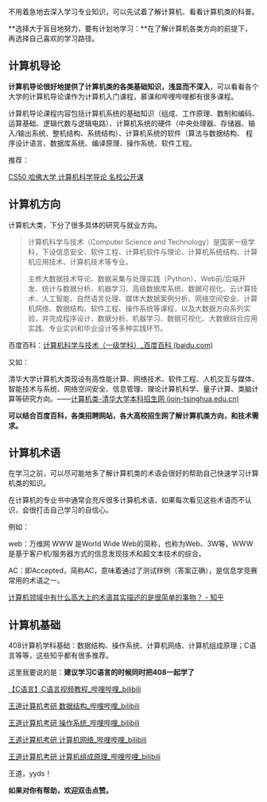 不用着急地去深入学习专业知识，可以先试着了解计算机、看看计算机类的科普。

**选择大于盲目地努力，要有计划地学习：**在了解计算机各类方向的前提下，再选择自己喜欢的学习路径。



## 计算机导论

**计算机导论很好地提供了计算机类的各类基础知识，浅显而不深入**，可以看看各个大学的计算机导论课作为计算机入门课程，慕课和哔哩哔哩都有很多课程。

计算机导论课程内容包括计算机系统的基础知识（组成、工作原理、数制和编码、运算基础、逻辑代数与逻辑电路）、计算机系统的硬件（中央处理器、存储器、输入/输出系统、整机结构、系统结构）、计算机系统的软件（算法与数据结构、 程序设计语言、数据库系统、编译原理、操作系统、软件工程。

推荐：

[CS50 哈佛大学 计算机科学导论 名校公开课](https://www.bilibili.com/video/BV1DA411Y7jk?from=search&seid=12520028363317858495)



## 计算机方向

计算机大类，下分了很多具体的研究与就业方向。

> 计算机科学与技术（Computer Science and Technology）是国家一级学科，下设信息安全、软件工程、计算机软件与理论、计算机系统结构、计算机应用技术、计算机技术等专业。
>
> 主修大数据技术导论、数据采集与处理实践（Python）、Web前/后端开发、统计与数据分析、机器学习、高级数据库系统、数据可视化、云计算技术、人工智能、自然语言处理、媒体大数据案例分析、网络空间安全、计算机网络、数据结构、软件工程、操作系统等课程，以及大数据方向系列实验，并完成程序设计、数据分析、机器学习、数据可视化、大数据综合应用实践、专业实训和毕业设计等多种实践环节。 

百度百科：[计算机科学与技术（一级学科）_百度百科 (baidu.com)](https://baike.baidu.com/item/计算机科学与技术/24604300?fromtitle=计算机专业&fromid=10586245)

又如：

清华大学计算机大类现设有高性能计算、网络技术、软件工程、人机交互与媒体、智能技术与系统、网络空间安全、信息管理、理论计算机科学、量子计算、类脑计算等研究方向。——[计算机类-清华大学本科招生网 (join-tsinghua.edu.cn)](https://join-tsinghua.edu.cn/info/1061/1279.htm)

**可以结合百度百科，各类招聘网站，各大高校招生网了解计算机类方向，和技术需求。**



## 计算机术语

在学习之前，可以尽可能地多了解计算机类的术语会很好的帮助自己快速学习计算机类的知识。

在计算机的专业书中通常会充斥很多计算机术语，如果每次看见这些术语而不认识，会很打击自己学习的自信心。

例如：

web：万维网 WWW 是World Wide Web的简称，也称为Web、3W等。WWW是基于客户机/服务器方式的信息发现技术和超文本技术的综合。

AC：即Accepted，简称AC，意味着通过了测试样例（答案正确），是信息学竞赛常用的术语之一。

[计算机领域中有什么高大上的术语其实描述的是很简单的事物？ - 知乎 ](https://www.zhihu.com/question/267978646)



## 计算机基础

408计算机学科基础：数据结构、操作系统、计算机网络、计算机组成原理；C语言等等，这些知乎都有很多推荐。

这里我要说的是：**建议学习C语言的时候同时把408一起学了**

[【C语言】C语言视频教程_哔哩哔哩_bilibili](https://www.bilibili.com/video/BV1Ps411U7tS?from=search&seid=2055879007788658920)

[王道计算机考研 数据结构_哔哩哔哩_bilibili](https://www.bilibili.com/video/BV1b7411N798)

[王道计算机考研 操作系统_哔哩哔哩_bilibili](https://www.bilibili.com/video/BV1YE411D7nH?from=search&seid=1862166168381369403)

[王道计算机考研 计算机网络_哔哩哔哩_bilibili](https://www.bilibili.com/video/BV19E411D78Q?from=search&seid=12448776756891820221)

[王道计算机考研 计算机组成原理_哔哩哔哩_bilibili](https://www.bilibili.com/video/BV1BE411D7ii)

王道，yyds！



**如果对你有帮助，欢迎双击点赞。**

